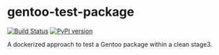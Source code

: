 # gentoo-test-package

[![Build Status](https://travis-ci.org/nicolasbock/gentoo-test-package.svg?branch=master)](https://travis-ci.org/nicolasbock/gentoo-test-package)
[![PyPI version](https://badge.fury.io/py/ebuildtester.svg)](https://badge.fury.io/py/ebuildtester)

A dockerized approach to test a Gentoo package within a clean stage3.
